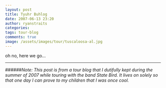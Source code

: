 ```yaml
---
layout: post
title: Tyuhr Buhlog
date: 2007-06-13 23:20
author: ryanstraits
categories: 
tags: tour-blog
comments: true
image: /assets/images/tour/tuscaloosa-al.jpg
---
```


<!-- break -->

oh no, here we go...

---

######*Note: This post is from a tour blog that I dutifully kept during the summer of 2007 while touring with the band State Bird. It lives on solely so that one day I can prove to my children that I was once cool.*
